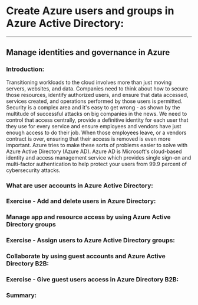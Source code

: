 # Create Azure users and groups in Azure Active Directory: 

___

## Manage identities and governance in Azure 

### Introduction: 

Transitioning workloads to the cloud involves more than just moving servers, websites, and data. Companies need to think about how to secure those resources, identify authorized users, and ensure that data accessed, services created, and operations performed by those users is permitted. Security is a complex area and it's easy to get wrong - as shown by the multitude of successful attacks on big companies in the news.
We need to control that access centrally, provide a definitive identity for each user that they use for every service and ensure employees and vendors have just enough access to do their job. When those employees leave, or a vendors contract is over, ensuring that their access is removed is even more important.
Azure tries to make these sorts of problems easier to solve with Azure Active Directory (Azure AD). Azure AD is Microsoft's cloud-based identity and access management service which provides single sign-on and multi-factor authentication to help protect your users from 99.9 percent of cybersecurity attacks.


### What are user accounts in Azure Active Directory: 

### Exercise - Add and delete users in Azure Directory: 

### Manage app and resource access by using Azure Active Directory groups 

### Exercise - Assign users to Azure Active Directory groups: 

### Collaborate by using guest accounts and Azure Active Directory B2B: 

### Exercise - Give guest users access in Azure Directory B2B: 

### Summary: 

